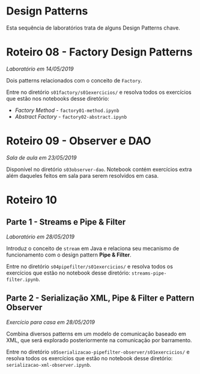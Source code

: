 # Design Patterns

Esta sequência de laboratórios trata de alguns Design Patterns chave.

# Roteiro 08 - Factory Design Patterns
*Laboratório em 14/05/2019*

Dois patterns relacionados com o conceito de `Factory`.

Entre no diretório `s01factory/s01exercicios/` e resolva todos os exercícios que estão nos notebooks desse diretório:
* *Factory Method* - `factory01-method.ipynb`
* *Abstract Factory* - `factory02-abstract.ipynb`

# Roteiro 09 - Observer e DAO
*Sala de aula em 23/05/2019*

Disponível no diretório `s03observer-dao`. Notebook contém exercícios extra além daqueles feitos em sala para serem resolvidos em casa.

# Roteiro 10

## Parte 1 - Streams e Pipe & Filter
*Laboratório em 28/05/2019*

Introduz o conceito de `stream` em Java e relaciona seu mecanismo de funcionamento com o design pattern **Pipe & Filter**.

Entre no diretório `s04pipefilter/s01exercicios/` e resolva todos os exercícios que estão no notebook desse diretório: `streams-pipe-filter.ipynb`.

## Parte 2 - Serialização XML, Pipe & Filter e Pattern Observer
*Exercício para casa em 28/05/2019*

Combina diversos patterns em um modelo de comunicação baseado em XML, que será explorado posteriormente na comunicação por barramento.

Entre no diretório `s05serializacao-pipefilter-observer/s01exercicios/` e resolva todos os exercícios que estão no notebook desse diretório: `serializacao-xml-observer.ipynb`.
